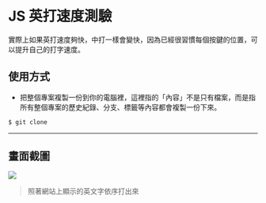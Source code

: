 # JS 英打速度測驗

實際上如果英打速度夠快，中打一樣會變快，因為已經很習慣每個按鍵的位置，可以提升自己的打字速度。

## 使用方式
- 把整個專案複製一份到你的電腦裡，這裡指的「內容」不是只有檔案，而是指所有整個專案的歷史紀錄、分支、標籤等內容都會複製一份下來。
```sh
$ git clone
```

----

## 畫面截圖
![](https://i.imgur.com/XE2cZAc.png)
> 照著網站上顯示的英文字依序打出來
